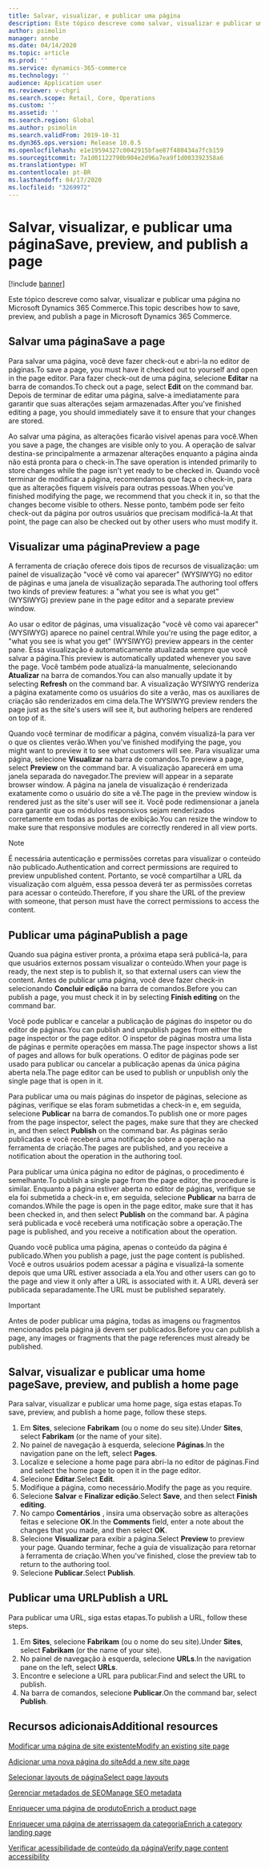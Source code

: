```yaml
---
title: Salvar, visualizar, e publicar uma página
description: Este tópico descreve como salvar, visualizar e publicar uma página no Microsoft Dynamics 365 Commerce.
author: psimolin
manager: annbe
ms.date: 04/14/2020
ms.topic: article
ms.prod: ''
ms.service: dynamics-365-commerce
ms.technology: ''
audience: Application user
ms.reviewer: v-chgri
ms.search.scope: Retail, Core, Operations
ms.custom: ''
ms.assetid: ''
ms.search.region: Global
ms.author: psimolin
ms.search.validFrom: 2019-10-31
ms.dyn365.ops.version: Release 10.0.5
ms.openlocfilehash: e1e19594327c0042915bfae87f480434a7fcb159
ms.sourcegitcommit: 7a1d01122790b904e2d96a7ea9f1d003392358a6
ms.translationtype: HT
ms.contentlocale: pt-BR
ms.lasthandoff: 04/17/2020
ms.locfileid: "3269972"
---
```

# <a name="save-preview-and-publish-a-page"></a><span data-ttu-id="055b4-103">Salvar, visualizar, e publicar uma página</span><span class="sxs-lookup"><span data-stu-id="055b4-103">Save, preview, and publish a page</span></span>

[!include [banner](includes/banner.md)]

<span data-ttu-id="055b4-104">Este tópico descreve como salvar, visualizar e publicar uma página no Microsoft Dynamics 365 Commerce.</span><span class="sxs-lookup"><span data-stu-id="055b4-104">This topic describes how to save, preview, and publish a page in Microsoft Dynamics 365 Commerce.</span></span>

## <a name="save-a-page"></a><span data-ttu-id="055b4-105">Salvar uma página</span><span class="sxs-lookup"><span data-stu-id="055b4-105">Save a page</span></span>

<span data-ttu-id="055b4-106">Para salvar uma página, você deve fazer check-out e abri-la no editor de páginas.</span><span class="sxs-lookup"><span data-stu-id="055b4-106">To save a page, you must have it checked out to yourself and open in the page editor.</span></span> <span data-ttu-id="055b4-107">Para fazer check-out de uma página, selecione **Editar** na barra de comandos.</span><span class="sxs-lookup"><span data-stu-id="055b4-107">To check out a page, select **Edit** on the command bar.</span></span> <span data-ttu-id="055b4-108">Depois de terminar de editar uma página, salve-a imediatamente para garantir que suas alterações sejam armazenadas.</span><span class="sxs-lookup"><span data-stu-id="055b4-108">After you've finished editing a page, you should immediately save it to ensure that your changes are stored.</span></span>

<span data-ttu-id="055b4-109">Ao salvar uma página, as alterações ficarão visível apenas para você.</span><span class="sxs-lookup"><span data-stu-id="055b4-109">When you save a page, the changes are visible only to you.</span></span> <span data-ttu-id="055b4-110">A operação de salvar destina-se principalmente a armazenar alterações enquanto a página ainda não está pronta para o check-in.</span><span class="sxs-lookup"><span data-stu-id="055b4-110">The save operation is intended primarily to store changes while the page isn't yet ready to be checked in.</span></span> <span data-ttu-id="055b4-111">Quando você terminar de modificar a página, recomendamos que faça o check-in, para que as alterações fiquem visíveis para outras pessoas.</span><span class="sxs-lookup"><span data-stu-id="055b4-111">When you've finished modifying the page, we recommend that you check it in, so that the changes become visible to others.</span></span> <span data-ttu-id="055b4-112">Nesse ponto, também pode ser feito check-out da página por outros usuários que precisam modificá-la.</span><span class="sxs-lookup"><span data-stu-id="055b4-112">At that point, the page can also be checked out by other users who must modify it.</span></span>

## <a name="preview-a-page"></a><span data-ttu-id="055b4-113">Visualizar uma página</span><span class="sxs-lookup"><span data-stu-id="055b4-113">Preview a page</span></span>

<span data-ttu-id="055b4-114">A ferramenta de criação oferece dois tipos de recursos de visualização: um painel de visualização "você vê como vai aparecer" (WYSIWYG) no editor de páginas e uma janela de visualização separada.</span><span class="sxs-lookup"><span data-stu-id="055b4-114">The authoring tool offers two kinds of preview features: a "what you see is what you get" (WYSIWYG) preview pane in the page editor and a separate preview window.</span></span>

<span data-ttu-id="055b4-115">Ao usar o editor de páginas, uma visualização "você vê como vai aparecer" (WYSIWYG) aparece no painel central.</span><span class="sxs-lookup"><span data-stu-id="055b4-115">While you're using the page editor, a "what you see is what you get" (WYSIWYG) preview appears in the center pane.</span></span> <span data-ttu-id="055b4-116">Essa visualização é automaticamente atualizada sempre que você salvar a página.</span><span class="sxs-lookup"><span data-stu-id="055b4-116">This preview is automatically updated whenever you save the page.</span></span> <span data-ttu-id="055b4-117">Você também pode atualizá-la manualmente, selecionando **Atualizar** na barra de comandos.</span><span class="sxs-lookup"><span data-stu-id="055b4-117">You can also manually update it by selecting **Refresh** on the command bar.</span></span> <span data-ttu-id="055b4-118">A visualização WYSIWYG renderiza a página exatamente como os usuários do site a verão, mas os auxiliares de criação são renderizados em cima dela.</span><span class="sxs-lookup"><span data-stu-id="055b4-118">The WYSIWYG preview renders the page just as the site's users will see it, but authoring helpers are rendered on top of it.</span></span>

<span data-ttu-id="055b4-119">Quando você terminar de modificar a página, convém visualizá-la para ver o que os clientes verão.</span><span class="sxs-lookup"><span data-stu-id="055b4-119">When you've finished modifying the page, you might want to preview it to see what customers will see.</span></span> <span data-ttu-id="055b4-120">Para visualizar uma página, selecione **Visualizar** na barra de comandos.</span><span class="sxs-lookup"><span data-stu-id="055b4-120">To preview a page, select **Preview** on the command bar.</span></span> <span data-ttu-id="055b4-121">A visualização aparecerá em uma janela separada do navegador.</span><span class="sxs-lookup"><span data-stu-id="055b4-121">The preview will appear in a separate browser window.</span></span> <span data-ttu-id="055b4-122">A página na janela de visualização é renderizada exatamente como o usuário do site a vê.</span><span class="sxs-lookup"><span data-stu-id="055b4-122">The page in the preview window is rendered just as the site's user will see it.</span></span> <span data-ttu-id="055b4-123">Você pode redimensionar a janela para garantir que os módulos responsivos sejam renderizados corretamente em todas as portas de exibição.</span><span class="sxs-lookup"><span data-stu-id="055b4-123">You can resize the window to make sure that responsive modules are correctly rendered in all view ports.</span></span>

> [!NOTE]
> <span data-ttu-id="055b4-124">É necessária autenticação e permissões corretas para visualizar o conteúdo não publicado.</span><span class="sxs-lookup"><span data-stu-id="055b4-124">Authentication and correct permissions are required to preview unpublished content.</span></span> <span data-ttu-id="055b4-125">Portanto, se você compartilhar a URL da visualização com alguém, essa pessoa deverá ter as permissões corretas para acessar o conteúdo.</span><span class="sxs-lookup"><span data-stu-id="055b4-125">Therefore, if you share the URL of the preview with someone, that person must have the correct permissions to access the content.</span></span>

## <a name="publish-a-page"></a><span data-ttu-id="055b4-126">Publicar uma página</span><span class="sxs-lookup"><span data-stu-id="055b4-126">Publish a page</span></span>

<span data-ttu-id="055b4-127">Quando sua página estiver pronta, a próxima etapa será publicá-la, para que usuários externos possam visualizar o conteúdo.</span><span class="sxs-lookup"><span data-stu-id="055b4-127">When your page is ready, the next step is to publish it, so that external users can view the content.</span></span> <span data-ttu-id="055b4-128">Antes de publicar uma página, você deve fazer check-in selecionando **Concluir edição** na barra de comandos.</span><span class="sxs-lookup"><span data-stu-id="055b4-128">Before you can publish a page, you must check it in by selecting **Finish editing** on the command bar.</span></span>

<span data-ttu-id="055b4-129">Você pode publicar e cancelar a publicação de páginas do inspetor ou do editor de páginas.</span><span class="sxs-lookup"><span data-stu-id="055b4-129">You can publish and unpublish pages from either the page inspector or the page editor.</span></span> <span data-ttu-id="055b4-130">O inspetor de páginas mostra uma lista de páginas e permite operações em massa.</span><span class="sxs-lookup"><span data-stu-id="055b4-130">The page inspector shows a list of pages and allows for bulk operations.</span></span> <span data-ttu-id="055b4-131">O editor de páginas pode ser usado para publicar ou cancelar a publicação apenas da única página aberta nela.</span><span class="sxs-lookup"><span data-stu-id="055b4-131">The page editor can be used to publish or unpublish only the single page that is open in it.</span></span>

<span data-ttu-id="055b4-132">Para publicar uma ou mais páginas do inspetor de páginas, selecione as páginas, verifique se elas foram submetidas a check-in e, em seguida, selecione **Publicar** na barra de comandos.</span><span class="sxs-lookup"><span data-stu-id="055b4-132">To publish one or more pages from the page inspector, select the pages, make sure that they are checked in, and then select **Publish** on the command bar.</span></span> <span data-ttu-id="055b4-133">As páginas serão publicadas e você receberá uma notificação sobre a operação na ferramenta de criação.</span><span class="sxs-lookup"><span data-stu-id="055b4-133">The pages are published, and you receive a notification about the operation in the authoring tool.</span></span>

<span data-ttu-id="055b4-134">Para publicar uma única página no editor de páginas, o procedimento é semelhante.</span><span class="sxs-lookup"><span data-stu-id="055b4-134">To publish a single page from the page editor, the procedure is similar.</span></span> <span data-ttu-id="055b4-135">Enquanto a página estiver aberta no editor de páginas, verifique se ela foi submetida a check-in e, em seguida, selecione **Publicar** na barra de comandos.</span><span class="sxs-lookup"><span data-stu-id="055b4-135">While the page is open in the page editor, make sure that it has been checked in, and then select **Publish** on the command bar.</span></span> <span data-ttu-id="055b4-136">A página será publicada e você receberá uma notificação sobre a operação.</span><span class="sxs-lookup"><span data-stu-id="055b4-136">The page is published, and you receive a notification about the operation.</span></span>

<span data-ttu-id="055b4-137">Quando você publica uma página, apenas o conteúdo da página é publicado.</span><span class="sxs-lookup"><span data-stu-id="055b4-137">When you publish a page, just the page content is published.</span></span> <span data-ttu-id="055b4-138">Você e outros usuários podem acessar a página e visualizá-la somente depois que uma URL estiver associada a ela.</span><span class="sxs-lookup"><span data-stu-id="055b4-138">You and other users can go to the page and view it only after a URL is associated with it.</span></span> <span data-ttu-id="055b4-139">A URL deverá ser publicada separadamente.</span><span class="sxs-lookup"><span data-stu-id="055b4-139">The URL must be published separately.</span></span>

> [!IMPORTANT]
> <span data-ttu-id="055b4-140">Antes de poder publicar uma página, todas as imagens ou fragmentos mencionados pela página já devem ser publicados.</span><span class="sxs-lookup"><span data-stu-id="055b4-140">Before you can publish a page, any images or fragments that the page references must already be published.</span></span>

## <a name="save-preview-and-publish-a-home-page"></a><span data-ttu-id="055b4-141">Salvar, visualizar e publicar uma home page</span><span class="sxs-lookup"><span data-stu-id="055b4-141">Save, preview, and publish a home page</span></span>

<span data-ttu-id="055b4-142">Para salvar, visualizar e publicar uma home page, siga estas etapas.</span><span class="sxs-lookup"><span data-stu-id="055b4-142">To save, preview, and publish a home page, follow these steps.</span></span>

1. <span data-ttu-id="055b4-143">Em **Sites**, selecione **Fabrikam** (ou o nome do seu site).</span><span class="sxs-lookup"><span data-stu-id="055b4-143">Under **Sites**, select **Fabrikam** (or the name of your site).</span></span>
1. <span data-ttu-id="055b4-144">No painel de navegação à esquerda, selecione **Páginas**.</span><span class="sxs-lookup"><span data-stu-id="055b4-144">In the navigation pane on the left, select **Pages**.</span></span>
1. <span data-ttu-id="055b4-145">Localize e selecione a home page para abri-la no editor de páginas.</span><span class="sxs-lookup"><span data-stu-id="055b4-145">Find and select the home page to open it in the page editor.</span></span>
1. <span data-ttu-id="055b4-146">Selecione **Editar**.</span><span class="sxs-lookup"><span data-stu-id="055b4-146">Select **Edit**.</span></span>
1. <span data-ttu-id="055b4-147">Modifique a página, como necessário.</span><span class="sxs-lookup"><span data-stu-id="055b4-147">Modify the page as you require.</span></span>
1. <span data-ttu-id="055b4-148">Selecione **Salvar** e **Finalizar edição**.</span><span class="sxs-lookup"><span data-stu-id="055b4-148">Select **Save**, and then select **Finish editing**.</span></span>
1. <span data-ttu-id="055b4-149">No campo **Comentários** , insira uma observação sobre as alterações feitas e selecione **OK**.</span><span class="sxs-lookup"><span data-stu-id="055b4-149">In the **Comments** field, enter a note about the changes that you made, and then select **OK**.</span></span>
1. <span data-ttu-id="055b4-150">Selecione **Visualizar** para exibir a página.</span><span class="sxs-lookup"><span data-stu-id="055b4-150">Select **Preview** to preview your page.</span></span> <span data-ttu-id="055b4-151">Quando terminar, feche a guia de visualização para retornar à ferramenta de criação.</span><span class="sxs-lookup"><span data-stu-id="055b4-151">When you've finished, close the preview tab to return to the authoring tool.</span></span>
1. <span data-ttu-id="055b4-152">Selecione **Publicar**.</span><span class="sxs-lookup"><span data-stu-id="055b4-152">Select **Publish**.</span></span>

## <a name="publish-a-url"></a><span data-ttu-id="055b4-153">Publicar uma URL</span><span class="sxs-lookup"><span data-stu-id="055b4-153">Publish a URL</span></span>

<span data-ttu-id="055b4-154">Para publicar uma URL, siga estas etapas.</span><span class="sxs-lookup"><span data-stu-id="055b4-154">To publish a URL, follow these steps.</span></span>

1. <span data-ttu-id="055b4-155">Em **Sites**, selecione **Fabrikam** (ou o nome do seu site).</span><span class="sxs-lookup"><span data-stu-id="055b4-155">Under **Sites**, select **Fabrikam** (or the name of your site).</span></span>
1. <span data-ttu-id="055b4-156">No painel de navegação à esquerda, selecione **URLs**.</span><span class="sxs-lookup"><span data-stu-id="055b4-156">In the navigation pane on the left, select **URLs**.</span></span>
1. <span data-ttu-id="055b4-157">Encontre e selecione a URL para publicar.</span><span class="sxs-lookup"><span data-stu-id="055b4-157">Find and select the URL to publish.</span></span>
1. <span data-ttu-id="055b4-158">Na barra de comandos, selecione **Publicar**.</span><span class="sxs-lookup"><span data-stu-id="055b4-158">On the command bar, select **Publish**.</span></span>

## <a name="additional-resources"></a><span data-ttu-id="055b4-159">Recursos adicionais</span><span class="sxs-lookup"><span data-stu-id="055b4-159">Additional resources</span></span>

[<span data-ttu-id="055b4-160">Modificar uma página de site existente</span><span class="sxs-lookup"><span data-stu-id="055b4-160">Modify an existing site page</span></span>](modify-existing-page.md)

[<span data-ttu-id="055b4-161">Adicionar uma nova página do site</span><span class="sxs-lookup"><span data-stu-id="055b4-161">Add a new site page</span></span>](add-new-page.md)

[<span data-ttu-id="055b4-162">Selecionar layouts de página</span><span class="sxs-lookup"><span data-stu-id="055b4-162">Select page layouts</span></span>](select-page-layouts.md)

[<span data-ttu-id="055b4-163">Gerenciar metadados de SEO</span><span class="sxs-lookup"><span data-stu-id="055b4-163">Manage SEO metadata</span></span>](manage-seo-metadata.md)

[<span data-ttu-id="055b4-164">Enriquecer uma página de produto</span><span class="sxs-lookup"><span data-stu-id="055b4-164">Enrich a product page</span></span>](enrich-product-page.md)

[<span data-ttu-id="055b4-165">Enriquecer uma página de aterrissagem da categoria</span><span class="sxs-lookup"><span data-stu-id="055b4-165">Enrich a category landing page</span></span>](enrich-category-page.md)

[<span data-ttu-id="055b4-166">Verificar acessibilidade de conteúdo da página</span><span class="sxs-lookup"><span data-stu-id="055b4-166">Verify page content accessibility</span></span>](verify-accessibility.md)
